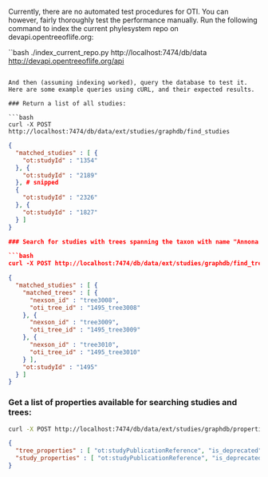 Currently, there are no automated test procedures for OTI. You can however, fairly thoroughly test the performance manually. Run the following command to index the current phylesystem repo on devapi.opentreeoflife.org:

``bash
./index_current_repo.py http://localhost:7474/db/data http://devapi.opentreeoflife.org/api
```

And then (assuming indexing worked), query the database to test it. Here are some example queries using cURL, and their expected results.

### Return a list of all studies:

```bash
curl -X POST http://localhost:7474/db/data/ext/studies/graphdb/find_studies
``` 

```json
{
  "matched_studies" : [ {
    "ot:studyId" : "1354"
  }, {
    "ot:studyId" : "2189"
  }, # snipped
  {
    "ot:studyId" : "2326"
  }, {
    "ot:studyId" : "1827"
  } ]
}

### Search for studies with trees spanning the taxon with name "Annona glabra":

```bash
curl -X POST http://localhost:7474/db/data/ext/studies/graphdb/find_trees -H "content-type: application/json" -d '{"property":"ot:ottTaxonName","value":"Annona glabra"}'
```

```json
{
  "matched_studies" : [ {
    "matched_trees" : [ {
      "nexson_id" : "tree3008",
      "oti_tree_id" : "1495_tree3008"
    }, {
      "nexson_id" : "tree3009",
      "oti_tree_id" : "1495_tree3009"
    }, {
      "nexson_id" : "tree3010",
      "oti_tree_id" : "1495_tree3010"
    } ],
    "ot:studyId" : "1495"
  } ]
}
```

### Get a list of properties available for searching studies and trees:

```bash
curl -X POST http://localhost:7474/db/data/ext/studies/graphdb/properties
```

```json
{
  "tree_properties" : [ "ot:studyPublicationReference", "is_deprecated", "ot:focalCladeOTTTaxonName", "ot:studyLastEditor", "ot:studyModified", "ot:studyLabel", "ot:comment", "ot:studyId", "ot:dataDeposit", "ot:authorContributed", "ot:studyUploaded", "ot:studyYear", "ot:focalCladeTaxonName", "ot:tag", "ot:curatorName", "ot:studyPublication", "ot:focalCladeOTTId", "ot:focalClade" ],
  "study_properties" : [ "ot:studyPublicationReference", "is_deprecated", "ot:focalCladeOTTTaxonName", "ot:studyLastEditor", "ot:studyModified", "ot:studyLabel", "ot:comment", "ot:studyId", "ot:dataDeposit", "ot:authorContributed", "ot:studyUploaded", "ot:studyYear", "ot:focalCladeTaxonName", "ot:tag", "ot:curatorName", "ot:studyPublication", "ot:focalCladeOTTId", "ot:focalClade" ]
}
```